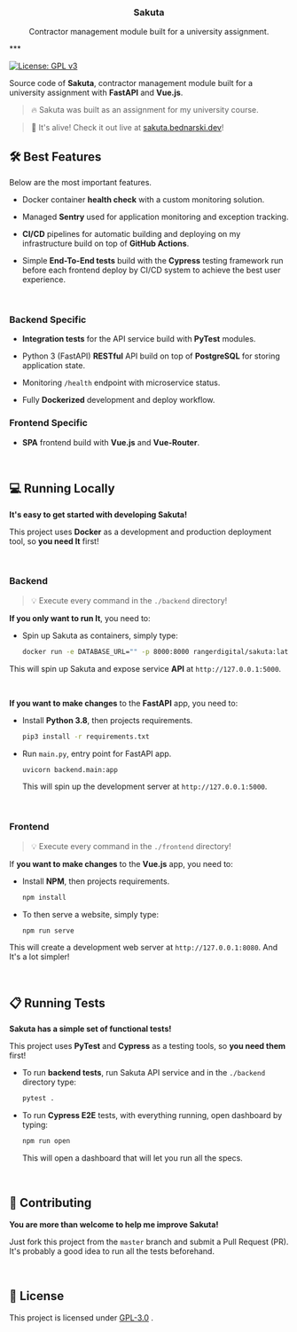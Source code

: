 <p align="center">
  <h3 align="center">Sakuta</h3>
  <p align="center">Contractor management module built for a university assignment.</p>
</p>
***

[![License: GPL v3](https://img.shields.io/badge/License-GPLv3-blue.svg)](https://www.gnu.org/licenses/gpl-3.0)

Source code of **Sakuta**, contractor management module built for a university assignment with **FastAPI** and **Vue.js**.

> 🔥 Sakuta was built as an assignment for my university course.

> 👑 It's alive! Check it out live at [sakuta.bednarski.dev](https://sakuta.bednarski.dev/)!

## 🛠 Best Features

Below are the most important features.

- Docker container **health check** with a custom monitoring solution.

- Managed **Sentry** used for application monitoring and exception tracking.

- **CI/CD** pipelines for automatic building and deploying on my infrastructure build on top of **GitHub Actions**.

- Simple **End-To-End tests** build with the **Cypress** testing framework run before each frontend deploy by CI/CD system to achieve the best user experience.

<br>

### Backend Specific

- **Integration tests** for the API service build with **PyTest** modules.

- Python 3 (FastAPI) **RESTful** API build on top of **PostgreSQL** for storing application state.

- Monitoring `/health` endpoint with microservice status.

- Fully **Dockerized** development and deploy workflow.
  <br>

### Frontend Specific

- **SPA** frontend build with **Vue.js** and **Vue-Router**.

<br>

## 💻 Running Locally

**It's easy to get started with developing Sakuta!**

This project uses **Docker** as a development and production deployment tool, so **you need It** first!

<br>

### Backend

> 💡 Execute every command in the `./backend` directory!

**If you only want to run It**, you need to:

- Spin up Sakuta as containers, simply type:

  ```bash
  docker run -e DATABASE_URL="" -p 8000:8000 rangerdigital/sakuta:latest
  ```

This will spin up Sakuta and expose service **API** at `http://127.0.0.1:5000`.

<br>

**If you want to make changes** to the **FastAPI** app, you need to:

- Install **Python 3.8**, then projects requirements.

  ```bash
  pip3 install -r requirements.txt
  ```

- Run `main.py`, entry point for FastAPI app.

  ```bash
  uvicorn backend.main:app
  ```

  This will spin up the development server at `http://127.0.0.1:5000`.

<br>

### Frontend

> 💡 Execute every command in the `./frontend` directory!

If **you want to make changes** to the **Vue.js** app, you need to:

- Install **NPM**, then projects requirements.

  ```bash
  npm install
  ```

- To then serve a website, simply type:

  ```bash
  npm run serve
  ```

This will create a development web server at `http://127.0.0.1:8080`.
And It's a lot simpler!

<br>

## 📋 Running Tests

**Sakuta has a simple set of functional tests!**

This project uses **PyTest** and **Cypress** as a testing tools, so **you need them** first!

- To run **backend tests**, run Sakuta API service and in the `./backend` directory type:

  ```bash
  pytest .
  ```

- To run **Cypress E2E** tests, with everything running, open dashboard by typing:

  ```bash
  npm run open
  ```

  This will open a dashboard that will let you run all the specs.

<br>

## 🚧 Contributing

**You are more than welcome to help me improve Sakuta!**

Just fork this project from the `master` branch and submit a Pull Request (PR).  
It's probably a good idea to run all the tests beforehand.

<br>

## 📃 License

This project is licensed under [GPL-3.0](https://choosealicense.com/licenses/gpl-3.0/) .
